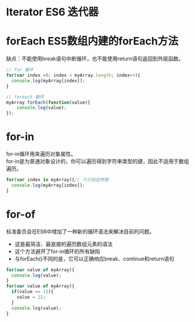 # Iterator ES6 迭代器
# forEach ES5数组内建的forEach方法
缺点：不能使用break语句中断循环，也不能使用return语句返回到外层函数。
```JavaScript
// for 循环
for(var index =0; index < myArray.length; index++){
  console.log(myArray[index]);
}

// foreach 循环
myArray.forEach(function(value){
    console.log(value);
});
```
# for-in
for-in循环用来遍历对象属性。  
for-in是为普通对象设计的，你可以遍历得到字符串类型的键，因此不适用于数组遍历。
```JavaScript
for(var index in myArray){// 千万别这样做
  console.log(myArray[index]);
}
```
# for-of
标准委员会在ES6中增加了一种新的循环语法来解决目前的问题。  
- 这是最简洁、最直接的遍历数组元素的语法
- 这个方法避开了for-in循环的所有缺陷
- 与forEach()不同的是，它可以正确响应break、continue和return语句
```JavaScript
for(var value of myArray){
  console.log(value);
}
for(var value of myArray){
  if(value == 11){
    value = 12;
  }
  console.log(value);
}
```
